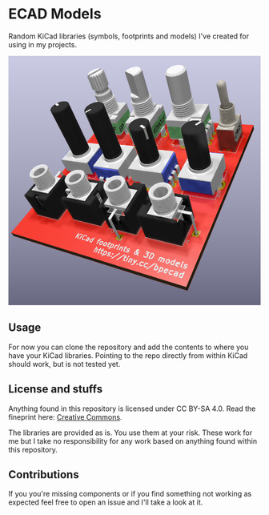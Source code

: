 # ECAD Models

Random KiCad libraries (symbols, footprints and models) I've created for using in my projects.

![Image of 3D models](./png/KiCad.png "KiCad models")


## Usage

For now you can clone the repository and add the contents to where you have your KiCad libraries. Pointing to the repo directly from within KiCad should work, but is not tested yet.


## License and stuffs

Anything found in this repository is licensed under CC BY-SA 4.0. Read the fineprint here: [Creative Commons](https://creativecommons.org/licenses/by-sa/4.0/legalcode).

The libraries are provided as is. You use them at your risk. These work for me but I take no responsibility for any work based on anything found within this repository.


## Contributions

If you you're missing components or if you find something not working as expected feel free to open an issue and I'll take a look at it.
